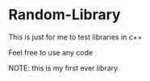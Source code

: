# Random-Library
This is just for me to test libraries in c++

Feel free to use any code

NOTE: this is my first ever library 
